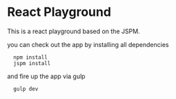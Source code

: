 # React Playground

This is a react playground based on the JSPM.

you can check out the app by installing all dependencies

```
  npm install
  jspm install
```

and fire up the app via gulp

```
  gulp dev
```
